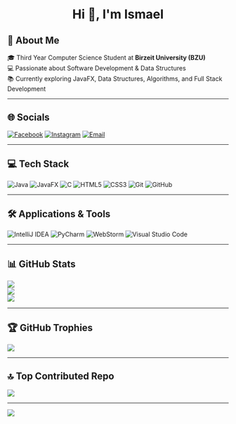 <h1 align="center">Hi 👋, I'm Ismael</h1>

<h2>💫 About Me</h2>

🎓 Third Year Computer Science Student at **Birzeit University (BZU)**  
💻 Passionate about Software Development & Data Structures  
📚 Currently exploring JavaFX, Data Structures, Algorithms, and Full Stack Development  

---

## 🌐 Socials

[![Facebook](https://img.shields.io/badge/Facebook-%231877F2.svg?logo=Facebook&logoColor=white)](https://facebook.com/ismael.2004) 
[![Instagram](https://img.shields.io/badge/Instagram-%23E4405F.svg?logo=Instagram&logoColor=white)](https://instagram.com/Ismael_alami_) 
[![Email](https://img.shields.io/badge/Email-D14836?logo=gmail&logoColor=white)](mailto:alamiismael77@gmail.com)  

---

## 💻 Tech Stack

![Java](https://img.shields.io/badge/java-%23ED8B00.svg?style=for-the-badge&logo=java&logoColor=white) 
![JavaFX](https://img.shields.io/badge/JavaFX-007396?style=for-the-badge&logo=java&logoColor=white)
![C](https://img.shields.io/badge/c-%2300599C.svg?style=for-the-badge&logo=c&logoColor=white) 
![HTML5](https://img.shields.io/badge/html5-%23E34F26.svg?style=for-the-badge&logo=html5&logoColor=white) 
![CSS3](https://img.shields.io/badge/css3-%231572B6.svg?style=for-the-badge&logo=css3&logoColor=white) 
![Git](https://img.shields.io/badge/git-%23F05033.svg?style=for-the-badge&logo=git&logoColor=white) 
![GitHub](https://img.shields.io/badge/github-%23121011.svg?style=for-the-badge&logo=github&logoColor=white) 

---

## 🛠️ Applications & Tools

![IntelliJ IDEA](https://img.shields.io/badge/IntelliJ_IDEA-000000?style=for-the-badge&logo=intellij-idea&logoColor=white) 
![PyCharm](https://img.shields.io/badge/PyCharm-158467?style=for-the-badge&logo=pycharm&logoColor=white) 
![WebStorm](https://img.shields.io/badge/WebStorm-000000?style=for-the-badge&logo=webstorm&logoColor=white) 
![Visual Studio Code](https://img.shields.io/badge/Visual_Studio_Code-007ACC?style=for-the-badge&logo=visual-studio-code&logoColor=white)

---

## 📊 GitHub Stats

![](https://github-readme-stats.vercel.app/api?username=ismaelalami77&theme=dark&hide_border=false&include_all_commits=true&count_private=true)<br/>
![](https://nirzak-streak-stats.vercel.app/?user=ismaelalami77&theme=dark&hide_border=false)<br/>
![](https://github-readme-stats.vercel.app/api/top-langs/?username=ismaelalami77&theme=dark&hide_border=false&layout=compact)

---

## 🏆 GitHub Trophies

![](https://github-profile-trophy.vercel.app/?username=ismaelalami77&theme=monokai&no-frame=true&no-bg=true&margin-w=4)

---

## 🔝 Top Contributed Repo

![](https://github-contributor-stats.vercel.app/api?username=ismaelalami77&limit=5&theme=dark&combine_all_yearly_contributions=true)

---

[![](https://visitcount.itsvg.in/api?id=ismaelalami77&icon=0&color=0)](https://visitcount.itsvg.in)
